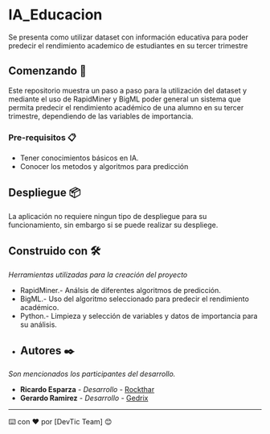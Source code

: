 # IA_Educacion
Se presenta como utilizar dataset con información educativa para poder predecir el rendimiento academico de estudiantes en su tercer trimestre
## Comenzando 🚀
Este repositorio muestra un paso a paso para la utilización del dataset y mediante el uso de RapidMiner y BigML poder general un sistema que permita predecir el rendimiento académico de una alumno en su tercer trimestre, dependiendo de las variables de importancia.
### Pre-requisitos 📋
* Tener conocimientos básicos en IA.
* Conocer los metodos y algoritmos para predicción
## Despliegue 📦
La aplicación no requiere ningun tipo de despliegue para su funcionamiento, sin embargo si se puede realizar su despliege.
## Construido con 🛠️
_Herramientas utilizadas para la creación del proyecto_
* RapidMiner.- Análsis de diferentes algoritmos de predicción.
* BigML.- Uso del algoritmo seleccionado para predecir el rendimiento académico.
* Python.- Limpieza y selección de variables y datos de importancia para su análisis.
* ## Autores ✒️

_Son mencionados los participantes del desarrollo._

* **Ricardo Esparza** - *Desarrollo* - [Rockthar](https://github.com/rokthar)
* **Gerardo Ramirez** - *Desarrollo* - [Gedrix](https://github.com/gedrix)

<!--
## Expresiones de Gratitud 🎁

* Comenta a otros sobre este proyecto 📢
* Invita una cerveza 🍺 o un café ☕ a alguien del equipo. 
* Da las gracias públicamente 🤓.
* etc.  
-->


---
⌨️ con ❤️ por [DevTic Team] 😊
